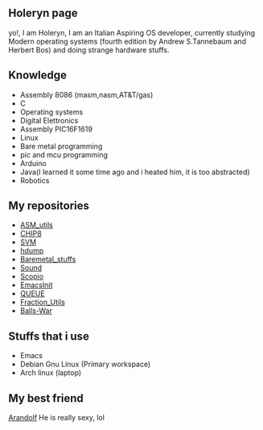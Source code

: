 ## Holeryn page
yo!, I am Holeryn, I am an Italian Aspiring OS developer, currently studying Modern operating systems (fourth edition by Andrew S.Tannebaum and Herbert Bos) and doing strange hardware stuffs.

## Knowledge
* Assembly 8086 (masm,nasm,AT&T/gas)
* C
* Operating systems
* Digital Elettronics
* Assembly PIC16F1619
* Linux
* Bare metal programming
* pic and mcu programming
* Arduino
* Java(I learned it some time ago and i heated him, it is too abstracted)
* Robotics

## My repositories
* [ASM_utils](https://github.com/Holeryn/ASM_utils)
* [CHIP8](https://github.com/Holeryn/CHIP8)
* [SVM](https://github.com/Holeryn/SVM)
* [hdump](https://github.com/Holeryn/hdump)
* [Baremetal_stuffs](https://github.com/Holeryn/Baremetal_stuffs)
* [Sound](https://github.com/Holeryn/Sound)
* [Scopio](https://github.com/Holeryn/Scopio)
* [EmacsInit](https://github.com/Holeryn/EmacsInit)
* [QUEUE](https://github.com/Holeryn/QUEUE)
* [Fraction_Utils](https://github.com/Holeryn/Fraction_Utils)
* [Balls-War](https://github.com/Holeryn/Balls-War)

## Stuffs that i use
* Emacs
* Debian Gnu Linux (Primary workspace)
* Arch linux (laptop)

## My best friend
[Arandolf](https://github.com/Arandolf) He is really sexy, lol
